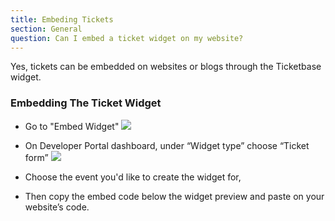 ```yaml
---
title: Embeding Tickets
section: General
question: Can I embed a ticket widget on my website?
---
```


Yes, tickets can be embedded on websites or blogs through the Ticketbase widget.

### Embedding The Ticket Widget

   * Go to "Embed Widget"
     ![](http://i.imgur.com/6Qn15n7.png)
     
   * On Developer Portal dashboard, under “Widget type” choose “Ticket form”
     ![](http://i.imgur.com/3hu19Kt.png)
     
   * Choose the event you'd like to create the widget for,
     
   * Then copy the embed code below the widget preview and paste on your website’s code.
